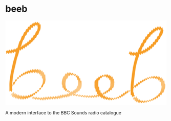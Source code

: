 # beeb

![](https://raw.githubusercontent.com/lmmx/beeb/master/beeb_logo.png)

A modern interface to the BBC Sounds radio catalogue
